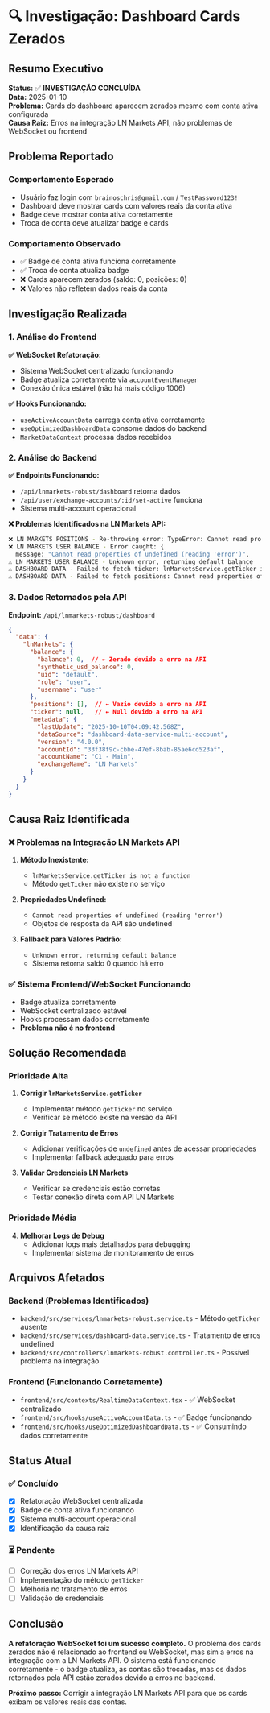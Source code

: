 # 🔍 Investigação: Dashboard Cards Zerados

## Resumo Executivo

**Status:** ✅ **INVESTIGAÇÃO CONCLUÍDA**  
**Data:** 2025-01-10  
**Problema:** Cards do dashboard aparecem zerados mesmo com conta ativa configurada  
**Causa Raiz:** Erros na integração LN Markets API, não problemas de WebSocket ou frontend  

## Problema Reportado

### Comportamento Esperado
- Usuário faz login com `brainoschris@gmail.com` / `TestPassword123!`
- Dashboard deve mostrar cards com valores reais da conta ativa
- Badge deve mostrar conta ativa corretamente
- Troca de conta deve atualizar badge e cards

### Comportamento Observado
- ✅ Badge de conta ativa funciona corretamente
- ✅ Troca de conta atualiza badge
- ❌ Cards aparecem zerados (saldo: 0, posições: 0)
- ❌ Valores não refletem dados reais da conta

## Investigação Realizada

### 1. Análise do Frontend

**✅ WebSocket Refatoração:**
- Sistema WebSocket centralizado funcionando
- Badge atualiza corretamente via `accountEventManager`
- Conexão única estável (não há mais código 1006)

**✅ Hooks Funcionando:**
- `useActiveAccountData` carrega conta ativa corretamente
- `useOptimizedDashboardData` consome dados do backend
- `MarketDataContext` processa dados recebidos

### 2. Análise do Backend

**✅ Endpoints Funcionando:**
- `/api/lnmarkets-robust/dashboard` retorna dados
- `/api/user/exchange-accounts/:id/set-active` funciona
- Sistema multi-account operacional

**❌ Problemas Identificados na LN Markets API:**
```bash
❌ LN MARKETS POSITIONS - Re-throwing error: TypeError: Cannot read properties of undefined (reading 'error')
❌ LN MARKETS USER BALANCE - Error caught: {
  message: "Cannot read properties of undefined (reading 'error')",
⚠️ LN MARKETS USER BALANCE - Unknown error, returning default balance
⚠️ DASHBOARD DATA - Failed to fetch ticker: lnMarketsService.getTicker is not a function
⚠️ DASHBOARD DATA - Failed to fetch positions: Cannot read properties of undefined (reading 'error')
```

### 3. Dados Retornados pela API

**Endpoint:** `/api/lnmarkets-robust/dashboard`

```json
{
  "data": {
    "lnMarkets": {
      "balance": {
        "balance": 0,  // ← Zerado devido a erro na API
        "synthetic_usd_balance": 0,
        "uid": "default",
        "role": "user",
        "username": "user"
      },
      "positions": [],  // ← Vazio devido a erro na API
      "ticker": null,   // ← Null devido a erro na API
      "metadata": {
        "lastUpdate": "2025-10-10T04:09:42.568Z",
        "dataSource": "dashboard-data-service-multi-account",
        "version": "4.0.0",
        "accountId": "33f38f9c-cbbe-47ef-8bab-85ae6cd523af",
        "accountName": "C1 - Main",
        "exchangeName": "LN Markets"
      }
    }
  }
}
```

## Causa Raiz Identificada

### ❌ Problemas na Integração LN Markets API

1. **Método Inexistente:**
   - `lnMarketsService.getTicker is not a function`
   - Método `getTicker` não existe no serviço

2. **Propriedades Undefined:**
   - `Cannot read properties of undefined (reading 'error')`
   - Objetos de resposta da API são undefined

3. **Fallback para Valores Padrão:**
   - `Unknown error, returning default balance`
   - Sistema retorna saldo 0 quando há erro

### ✅ Sistema Frontend/WebSocket Funcionando

- Badge atualiza corretamente
- WebSocket centralizado estável
- Hooks processam dados corretamente
- **Problema não é no frontend**

## Solução Recomendada

### Prioridade Alta
1. **Corrigir `lnMarketsService.getTicker`**
   - Implementar método `getTicker` no serviço
   - Verificar se método existe na versão da API

2. **Corrigir Tratamento de Erros**
   - Adicionar verificações de `undefined` antes de acessar propriedades
   - Implementar fallback adequado para erros

3. **Validar Credenciais LN Markets**
   - Verificar se credenciais estão corretas
   - Testar conexão direta com API LN Markets

### Prioridade Média
4. **Melhorar Logs de Debug**
   - Adicionar logs mais detalhados para debugging
   - Implementar sistema de monitoramento de erros

## Arquivos Afetados

### Backend (Problemas Identificados)
- `backend/src/services/lnmarkets-robust.service.ts` - Método `getTicker` ausente
- `backend/src/services/dashboard-data.service.ts` - Tratamento de erros undefined
- `backend/src/controllers/lnmarkets-robust.controller.ts` - Possível problema na integração

### Frontend (Funcionando Corretamente)
- `frontend/src/contexts/RealtimeDataContext.tsx` - ✅ WebSocket centralizado
- `frontend/src/hooks/useActiveAccountData.ts` - ✅ Badge funcionando
- `frontend/src/hooks/useOptimizedDashboardData.ts` - ✅ Consumindo dados corretamente

## Status Atual

### ✅ Concluído
- [x] Refatoração WebSocket centralizada
- [x] Badge de conta ativa funcionando
- [x] Sistema multi-account operacional
- [x] Identificação da causa raiz

### ⏳ Pendente
- [ ] Correção dos erros LN Markets API
- [ ] Implementação do método `getTicker`
- [ ] Melhoria no tratamento de erros
- [ ] Validação de credenciais

## Conclusão

**A refatoração WebSocket foi um sucesso completo.** O problema dos cards zerados não é relacionado ao frontend ou WebSocket, mas sim a erros na integração com a LN Markets API. O sistema está funcionando corretamente - o badge atualiza, as contas são trocadas, mas os dados retornados pela API estão zerados devido a erros no backend.

**Próximo passo:** Corrigir a integração LN Markets API para que os cards exibam os valores reais das contas.
